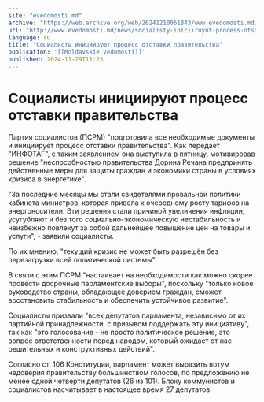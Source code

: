 ```yaml
---
site: "evedomosti.md"
archive: "https://web.archive.org/web/20241210061843/www.evedomosti.md/news/socialisty-iniciiruyut-process-otstavki-pravitelstva"
url: "http://www.evedomosti.md/news/socialisty-iniciiruyut-process-otstavki-pravitelstva"
language: ru
title: "Социалисты инициируют процесс отставки правительства"
publication: '[[Moldavskie Vedomosti]]'
published: 2024-11-29T11:23
---
```


# Социалисты инициируют процесс отставки правительства

Партия социалистов (ПСРМ) "подготовила все необходимые документы и инициирует процесс отставки правительства". Как передает "ИНФОТАГ", с таким заявлением она выступила в пятницу, мотивировав решение "неспособностью правительства Дорина Речана предпринять действенные меры для защиты граждан и экономики страны в условиях кризиса в энергетике".

"За последние месяцы мы стали свидетелями провальной политики кабинета министров, которая привела к очередному росту тарифов на энергоносители. Эти решения стали причиной увеличения инфляции, усугубляют и без того социально-экономическую нестабильность и неизбежно повлекут за собой дальнейшее повышение цен на товары и услуги", - заявили социалисты.

По их мнению, "текущий кризис не может быть разрешён без перезагрузки всей политической системы".

В связи с этим ПСРМ "настаивает на необходимости как можно скорее провести досрочные парламентские выборы", поскольку "только новое руководство страны, обладающее доверием граждан, сможет восстановить стабильность и обеспечить устойчивое развитие".

Социалисты призвали "всех депутатов парламента, независимо от их партийной принадлежности, с призывом поддержать эту инициативу", так как "это голосование - не просто политическое решение, это вопрос ответственности перед народом, который ожидает от нас решительных и конструктивных действий".

Согласно ст. 106 Конституции, парламент может выразить вотум недоверия правительству большинством голосов, по предложению не менее одной четверти депутатов (26 из 101). Блоку коммунистов и социалистов насчитывает в настоящее время 27 депутатов.